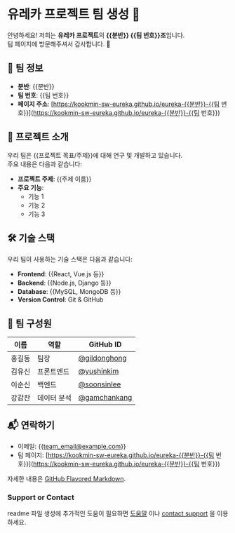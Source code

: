 # 유레카 프로젝트 팀 생성 🎉

안녕하세요! 저희는 **유레카 프로젝트**의 **{{분반}} {{팀 번호}}조**입니다.  
팀 페이지에 방문해주셔서 감사합니다. 🎈

## 📌 팀 정보
- **분반**: {{분반}}  
- **팀 번호**: {{팀 번호}}  
- **페이지 주소**: [https://kookmin-sw-eureka.github.io/eureka-{{분반}}-{{팀 번호}}](https://kookmin-sw-eureka.github.io/eureka-{{분반}}-{{팀 번호}})

## 📖 프로젝트 소개
우리 팀은 {{프로젝트 목표/주제}}에 대해 연구 및 개발하고 있습니다.  
주요 내용은 다음과 같습니다:

- **프로젝트 주제**: {{주제 이름}}
- **주요 기능**:  
  - 기능 1  
  - 기능 2  
  - 기능 3

## 🛠️ 기술 스택
우리 팀이 사용하는 기술 스택은 다음과 같습니다:
- **Frontend**: {{React, Vue.js 등}}
- **Backend**: {{Node.js, Django 등}}
- **Database**: {{MySQL, MongoDB 등}}
- **Version Control**: Git & GitHub

## 📂 팀 구성원
| 이름   | 역할         | GitHub ID         |
|--------|--------------|-------------------|
| 홍길동 | 팀장         | [@gildonghong](https://github.com/gildonghong) |
| 김유신 | 프론트엔드   | [@yushinkim](https://github.com/yushinkim) |
| 이순신 | 백엔드       | [@soonsinlee](https://github.com/soonsinlee) |
| 강감찬 | 데이터 분석  | [@gamchankang](https://github.com/gamchankang) |

## 📬 연락하기
- 이메일: {{team_email@example.com}}  
- 팀 페이지: [https://kookmin-sw-eureka.github.io/eureka-{{분반}}-{{팀 번호}}](https://kookmin-sw-eureka.github.io/eureka-{{분반}}-{{팀 번호}})


자세한 내용은 [GitHub Flavored Markdown](https://guides.github.com/features/mastering-markdown/).

### Support or Contact

readme 파일 생성에 추가적인 도움이 필요하면 [도움말](https://help.github.com/articles/about-readmes/) 이나 [contact support](https://github.com/contact) 을 이용하세요.
